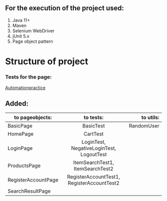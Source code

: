## For the execution of the project used:	
1. Java 11+
2. Maven
3. Selenium WebDriver
4. jUnit 5.x
5. Page object pattern

# Structure of project

### Tests for the page:
[Automationpractice](http://automationpractice.com )

## Added:

| to pageobjects:       | to tests:                                  | to utils:  |
| --------------------- |:------------------------------------------:|-----------:|
| BasicPage             | BasicTest                                  | RandomUser |
| HomePage              | CartTest                                   |            |
| LoginPage             | LoginTest, NegativeLoginTest, LogoutTest   |            |
| ProductsPage          | ItemSearchTest1, ItemSearchTest2           |            |
| RegisterAccountPage   | RegisterAccountTest1, RegisterAccountTest2 |            |
| SearchResultPage      |                                            |            |
